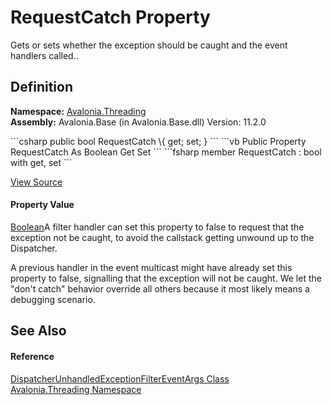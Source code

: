 # RequestCatch Property


Gets or sets whether the exception should be caught and the event handlers called..



## Definition
**Namespace:** <a href="N_Avalonia_Threading">Avalonia.Threading</a>  
**Assembly:** Avalonia.Base (in Avalonia.Base.dll) Version: 11.2.0

<Tabs groupId="api-code-preview">
<TabItem value="csharp" label="C#">
```csharp
public bool RequestCatch \{ get; set; }
```
</TabItem>
<TabItem value="vb" label="VB">
```vb
Public Property RequestCatch As Boolean
	Get
	Set
```
</TabItem>
<TabItem value="fsharp" label="F#">
```fsharp
member RequestCatch : bool with get, set
```
</TabItem>
</Tabs>



<a href="https://github.com/AvaloniaUI/Avalonia/tree/master/src/Avalonia.Base/Threading/DispatcherUnhandledExceptionFilterEventArgs.cs#L46" title="View the source code">View Source</a>



#### Property Value
<a href="https://learn.microsoft.com/dotnet/api/system.boolean" target="_blank" rel="noopener noreferrer">Boolean</a>A filter handler can set this property to false to request that the exception not be caught, to avoid the callstack getting unwound up to the Dispatcher. 

 A previous handler in the event multicast might have already set this property to false, signalling that the exception will not be caught. We let the "don't catch" behavior override all others because it most likely means a debugging scenario.

## See Also


#### Reference
<a href="T_Avalonia_Threading_DispatcherUnhandledExceptionFilterEventArgs">DispatcherUnhandledExceptionFilterEventArgs Class</a>  
<a href="N_Avalonia_Threading">Avalonia.Threading Namespace</a>  
